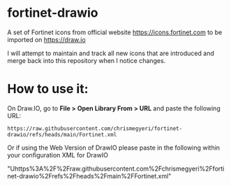 # fortinet-drawio
A set of Fortinet icons from official website https://icons.fortinet.com to be imported on https://draw.io

I will attempt to maintain and track all new icons that are introduced and merge back into this repository when I notice changes.

# How to use it:

On Draw.IO, go to **File > Open Library From > URL** and paste the following URL:

`https://raw.githubusercontent.com/chrismegyeri/fortinet-drawio/refs/heads/main/Fortinet.xml`

Or if using the Web Version of DrawIO please paste in the following within your configuration XML for DrawIO

"Uhttps%3A%2F%2Fraw.githubusercontent.com%2Fchrismegyeri%2Ffortinet-drawio%2Frefs%2Fheads%2Fmain%2FFortinet.xml"